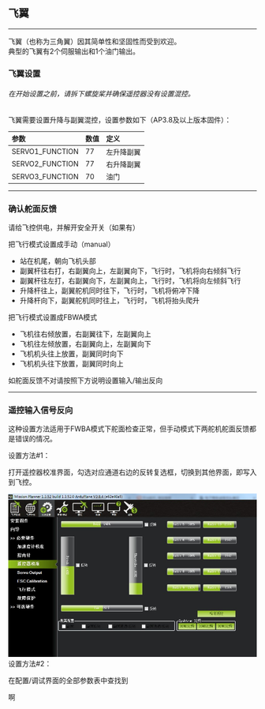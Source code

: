 ## 飞翼

---

飞翼（也称为三角翼）因其简单性和坚固性而受到欢迎。  
典型的飞翼有2个伺服输出和1个油门输出。

### 飞翼设置

###### 在开始设置之前，请拆下螺旋桨并确保遥控器没有设置混控。

飞翼需要设置升降与副翼混控，设置参数如下（AP3.8及以上版本固件）：

| 参数 | 数值 | 定义 |
| :--- | :--- | :--- |
| SERVO1\_FUNCTION | 77 | 左升降副翼 |
| SERVO2\_FUNCTION | 77 | 右升降副翼 |
| SERVO3\_FUNCTION | 70 | 油门 |

---

### 确认舵面反馈

请给飞控供电，并解开安全开关（如果有）

把飞行模式设置成手动（manual）

* 站在机尾，朝向飞机头部
* 副翼杆往右打，右副翼向上，左副翼向下，飞行时，飞机将向右倾斜飞行
* 副翼杆往左打，右副翼向下，左副翼向上，飞行时，飞机将向左倾斜飞行
* 升降杆往上，副翼舵机同时往下，飞行时，飞机将俯冲下降
* 升降杆向下，副翼舵机同时往上，飞行时，飞机将抬头爬升

把飞行模式设置成FBWA模式

* 飞机往右倾放置，右副翼往下，左副翼向上
* 飞机往左倾放置，右副翼向上，左副翼向下
* 飞机机头往上放置，副翼同时向下
* 飞机机头往下放置，副翼同时向上

如舵面反馈不对请按照下方说明设置输入/输出反向

---

### 遥控输入信号反向

这种设置方法适用于FWBA模式下舵面检查正常，但手动模式下两舵机舵面反馈都是错误的情况。

设置方法\#1：

打开遥控器校准界面，勾选对应通道右边的反转复选框，切换到其他界面，即写入到飞控。

![](/assets/elevon.JPG)设置方法\#2：

 在配置/调试界面的全部参数表中查找到   















啊





